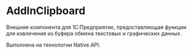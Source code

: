 # AddInClipboard

Внешняя компонента для 1С:Предприятие, предоставляющая функции для извлечения из буфера обмена текстовых и графических данных.

Выполнена на технологии Native.API.
